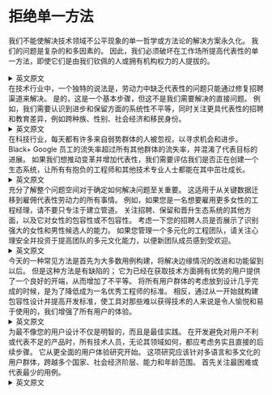 # 拒绝单一方法
我们不能使解决技术领域不公平现象的单一哲学或方法论的解决方案永久化。 我们的问题是复杂的和多因素的。 因此，我们必须破坏在工作场所提高代表性的单一方法，即使它们是由我们钦佩的人或拥有机构权力的人提拔的。
<details> <summary>英文原文</summary><div style="border:1px solid #eee;padding:5px;background-color:#F2F2F2">
We cannot perpetuate solutions that present a single philosophy or methodology for fixing inequity in the technology sector. Our problems are complex and multifactorial. Therefore, we must disrupt singular approaches to advancing representation in the workplace, even if they are promoted by people we admire or who have institutional power.
</div></details>
在技术行业中，一个独特的说法是，劳动力中缺乏代表性的问题只能通过修复招聘渠道来解决。 是的，这是一个基本步骤，但这不是我们需要解决的直接问题。 例如，我们需要认识到进步和保留方面的系统性不平等，同时关注更具代表性的招聘和教育差异，例如跨种族、性别、社会经济和移民身份。
<details> <summary>英文原文</summary><div style="border:1px solid #eee;padding:5px;background-color:#F2F2F2">
One singular narrative held dear in the technology industry is that lack of representation in the workforce can be addressed solely by fixing the hiring pipelines. Yes, that is a fundamental step, but that is not the immediate issue we need to fix. We need to recognize systemic inequity in progression and retention while simultaneously focusing on more representative hiring and educational disparities across lines of race, gender, and socioeconomic and immigration status, for example.
</div></details>
在科技行业，每天都有许多来自弱势群体的人被忽视，以寻求机会和进步。 Black+ Google 员工的流失率超过所有其他群体的流失率，并混淆了代表目标的进展。 如果我们想推动变革并增加代表性，我们需要评估我们是否正在创建一个生态系统，让所有有抱负的工程师和其他技术专业人士都能在其中茁壮成长。
<details> <summary>英文原文</summary><div style="border:1px solid #eee;padding:5px;background-color:#F2F2F2">
In the technology industry, many people from underrepresented groups are passed over daily for opportunities and advancement. Attrition among Black+ Google employees outpaces attrition from all other groups and confounds progress on representation goals. If we want to drive change and increase representation, we need to evaluate whether we’re creating an ecosystem in which all aspiring engineers and other technology professionals can thrive.
</div></details>
充分了解整个问题空间对于确定如何解决问题至关重要。 这适用于从关键数据迁移到雇佣代表性劳动力的所有事情。 例如，如果您是一名想要雇用更多女性的工程经理，请不要只专注于建立管道。 关注招聘、保留和晋升生态系统的其他方面，以及它对女性的包容性或不包容性。 考虑一下您的招聘人员是否展示了识别强大的女性和男性候选人的能力。 如果您管理一个多元化的工程团队，请关注心理安全并投资于提高团队的多元文化能力，以便新团队成员感到受欢迎。
<details> <summary>英文原文</summary><div style="border:1px solid #eee;padding:5px;background-color:#F2F2F2">
Fully understanding an entire problem space is critical to determining how to fix it. This holds true for everything from a critical data migration to the hiring of a representative workforce. For example, if you are an engineering manager who wants to hire more women, don’t just focus on building a pipeline. Focus on other aspects of the hiring, retention, and progression ecosystem and how inclusive it might or might not be to women. Consider whether your recruiters are demonstrating the ability to identify strong candidates who are women as well as men. If you manage a diverse engineering team, focus on psychological safety and invest in increasing multicultural capacity on the team so that new team members feel welcome.
</div></details>
今天的一种常见方法是首先为大多数用例构建，将解决边缘情况的改进和功能留到以后。 但是这种方法是有缺陷的； 它为已经在获取技术方面拥有优势的用户提供了一个良好的开端，从而增加了不平等。 将所有用户群体的考虑放到设计几乎完成的时候，是为了降低成为一名优秀工程师的标准。 相反，通过从一开始就构建包容性设计并提高开发标准，使工具对那些难以获得技术的人来说是令人愉悦和易于使用的，我们增强了所有用户的体验。
<details> <summary>英文原文</summary><div style="border:1px solid #eee;padding:5px;background-color:#F2F2F2">
A common methodology today is to build for the majority use case first, leaving improvements and features that address edge cases for later. But this approach is flawed; it gives users who are already advantaged in access to technology a head start, which increases inequity. Relegating the consideration of all user groups to the point when design has been nearly completed is to lower the bar of what it means to be an excellent engineer. Instead, by building in inclusive design from the start and raising development standards for development to make tools delightful and accessible for people who struggle to access technology, we enhance the experience for all users.
</div></details>
为最不像您的用户设计不仅是明智的，而且是最佳实践。 在开发避免对用户不利或代表不足的产品时，所有技术人员，无论其领域如何，都应考虑务实且直接的后续步骤。 它从更全面的用户体验研究开始。 这项研究应该针对多语言和多文化的用户群体，跨越多个国家、社会经济阶层、能力和年龄范围。 首先关注最困难或代表最少的用例。
<details> <summary>英文原文</summary><div style="border:1px solid #eee;padding:5px;background-color:#F2F2F2">
Designing for the user who is least like you is not just wise, it’s a best practice. There are pragmatic and immediate next steps that all technologists, regardless of domain, should consider when developing products that avoid disadvantaging or underrepresenting users. It begins with more comprehensive user-experience research. This research should be done with user groups that are multilingual and multicultural and that span multiple countries, socioeconomic class, abilities, and age ranges. Focus on the most difficult or least represented use case first.
</div></details>

